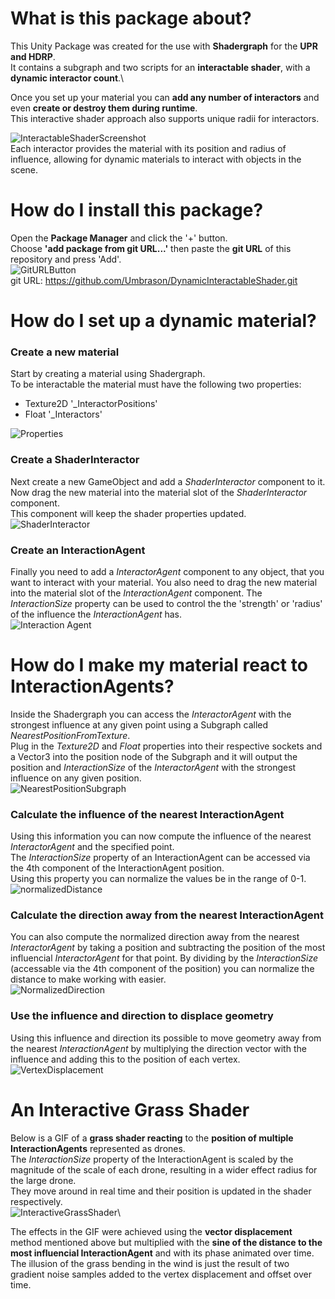 # What is this package about?
This Unity Package was created for the use with **Shadergraph** for the **UPR and HDRP**.\
It contains a subgraph and two scripts for an **interactable shader**, with a **dynamic interactor count**.\

Once you set up your material you can **add any number of interactors** and even **create or destroy them during runtime**.\
This interactive shader approach also supports unique radii for interactors.

![InteractableShaderScreenshot](https://user-images.githubusercontent.com/45980080/114247004-62feb000-9994-11eb-9d45-ed66c504d2ce.PNG)\
Each interactor provides the material with its position and radius of influence, allowing for dynamic materials to interact with objects in the scene.

# How do I install this package?

Open the **Package Manager** and click the '+' button.\
Choose **'add package from git URL...'** then paste the **git URL** of this repository and press 'Add'.\
![GitURLButton](https://user-images.githubusercontent.com/45980080/114253417-6f8e0300-99aa-11eb-8744-beaf33319d0c.PNG) \
git URL: https://github.com/Umbrason/DynamicInteractableShader.git

# How do I set up a dynamic material?
### Create a new material
Start by creating a material using Shadergraph.\
To be interactable the material must have the following two properties:
* Texture2D '_InteractorPositions'
* Float     '_Interactors' 

![Properties](https://user-images.githubusercontent.com/45980080/114247747-3186e400-9996-11eb-90c5-cc0b9695885e.PNG)

### Create a ShaderInteractor
Next create a new GameObject and add a *ShaderInteractor* component to it.\
Now drag the new material into the material slot of the *ShaderInteractor* component.\
This component will keep the shader properties updated.\
![ShaderInteractor](https://user-images.githubusercontent.com/45980080/114247043-76aa1680-9994-11eb-8c47-3e4b7f9d4ab8.PNG)

### Create an InteractionAgent
Finally you need to add a *InteractorAgent* component to any object, that you want to interact with your material.
You also need to drag the new material into the material slot of the *InteractionAgent* component.
The *InteractionSize* property can be used to control the the 'strength' or 'radius' of the influence the *InteractionAgent* has.\
![Interaction Agent](https://user-images.githubusercontent.com/45980080/114247037-74e05300-9994-11eb-8a5d-5fb3bd8c74cb.PNG)

# How do I make my material react to InteractionAgents?
Inside the Shadergraph you can access the *InteractorAgent* with the strongest influence at any given point using a Subgraph called *NearestPositionFromTexture*.\
Plug in the *Texture2D* and *Float* properties into their respective sockets and a Vector3 into the position node of the Subgraph and it will output the position and *InteractionSize* of the *InteractorAgent* with the strongest influence on any given position.\
![NearestPositionSubgraph](https://user-images.githubusercontent.com/45980080/114247641-e1a81d00-9995-11eb-8ec3-4c9a52257bc9.PNG)

### Calculate the influence of the nearest InteractionAgent
Using this information you can now compute the influence of the nearest *InteractorAgent* and the specified point.\
The *InteractionSize* property of an InteractionAgent can be accessed via the 4th component of the InteractionAgent position.\
Using this property you can normalize the values be in the range of 0-1.\
![normalizedDistance](https://user-images.githubusercontent.com/45980080/114248711-a5c28700-9998-11eb-8e93-5d93bc017e67.PNG)


### Calculate the direction away from the nearest InteractionAgent
You can also compute the normalized direction away from the nearest *InteractorAgent* by taking a position and subtracting the position of the most influencial *InteractorAgent* for that point. By dividing by the *InteractionSize* (accessable via the 4th component of the position) you can normalize the distance to make working with easier.\
![NormalizedDirection](https://user-images.githubusercontent.com/45980080/114248707-a529f080-9998-11eb-877c-94a91f081dc1.PNG)

### Use the influence and direction to displace geometry
Using this influence and direction its possible to move geometry away from the nearest *InteractionAgent* by multiplying the direction vector with the influence and adding this to the position of each vertex.\
![VertexDisplacement](https://user-images.githubusercontent.com/45980080/114249975-744bba80-999c-11eb-82a1-8e6e17696aaa.PNG)

# An Interactive Grass Shader
Below is a GIF of a **grass shader reacting** to the **position of multiple InteractionAgents** represented as drones.\
The *InteractionSize* property of the InteractionAgent is scaled by the magnitude of the scale of each drone, resulting in a wider effect radius for the large drone.\
They move around in real time and their position is updated in the shader respectively.\
![InteractiveGrassShader](https://user-images.githubusercontent.com/45980080/114252098-e2e04680-99a3-11eb-9c89-0bc20f8932b8.gif)\

The effects in the GIF were achieved using the **vector displacement** method mentioned above but multiplied with the **sine of the distance to the most influencial  InteractionAgent** and with its phase animated over time.
The illusion of the grass bending in the wind is just the result of two gradient noise samples added to the vertex displacement and offset over time.
